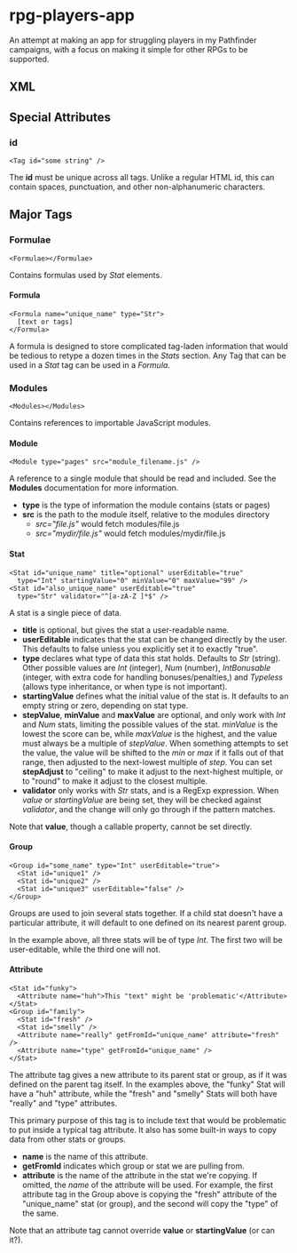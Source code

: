 # rpg-players-app

An attempt at making an app for struggling players in my Pathfinder campaigns, with a focus on making it simple for other RPGs to be supported.

## XML

## Special Attributes

### id

    <Tag id="some string" />
The **id** must be unique across all tags. Unlike a regular HTML id, this can contain spaces, punctuation, and other non-alphanumeric characters.

## Major Tags

### Formulae

    <Formulae></Formulae>
Contains formulas used by *Stat* elements.

#### Formula

    <Formula name="unique_name" type="Str">
      [text or tags]
    </Formula>
A formula is designed to store complicated tag-laden information that would be tedious to retype a dozen times in the *Stats* section. Any Tag that can be used in a *Stat* tag can be used in a *Formula*.

### Modules

    <Modules></Modules>
Contains references to importable JavaScript modules.

#### Module

    <Module type="pages" src="module_filename.js" />
A reference to a single module that should be read and included. See the **Modules** documentation for more information.

- **type** is the type of information the module contains (stats or pages)
- **src** is the path to the module itself, relative to the modules directory
  - *src="file.js"* would fetch modules/file.js
  - *src="mydir/file.js"* would fetch modules/mydir/file.js

#### Stat

    <Stat id="unique_name" title="optional" userEditable="true"
      type="Int" startingValue="0" minValue="0" maxValue="99" />
    <Stat id="also_unique_name" userEditable="true"
      type="Str" validator="^[a-zA-Z ]*$" />
A stat is a single piece of data.

- **title** is optional, but gives the stat a user-readable name.
- **userEditable** indicates that the stat can be changed directly by the user. This defaults to false unless you explicitly set it to exactly "true".
- **type** declares what type of data this stat holds. Defaults to *Str* (string). Other possible values are *Int* (integer), *Num* (number), *IntBonusable* (integer, with extra code for handling bonuses/penalties,) and *Typeless* (allows type inheritance, or when type is not important).
- **startingValue** defines what the initial value of the stat is. It defaults to an empty string or zero, depending on stat type.
- **stepValue**, **minValue** and **maxValue** are optional, and only work with *Int* and *Num* stats, limiting the possible values of the stat. *minValue* is the lowest the score can be, while *maxValue* is the highest, and the value must always be a multiple of *stepValue*. When something attempts to set the value, the value will be shifted to the *min* or *max* if it falls out of that range, then adjusted to the next-lowest multiple of *step*. You can set **stepAdjust** to "ceiling" to make it adjust to the next-highest multiple, or to "round" to make it adjust to the closest multiple.
- **validator** only works with *Str* stats, and is a RegExp expression. When *value* or *startingValue* are being set, they will be checked against *validator*, and the change will only go through if the pattern matches.

Note that **value**, though a callable property, cannot be set directly.

#### Group

    <Group id="some_name" type="Int" userEditable="true">
      <Stat id="unique1" />
      <Stat id="unique2" />
      <Stat id="unique3" userEditable="false" />
    </Group>

Groups are used to join several stats together. If a child stat doesn't have a particular attribute, it will default to one defined on its nearest parent group.

In the example above, all three stats will be of type *Int*. The first two will be user-editable, while the third one will not.

#### Attribute

    <Stat id="funky">
      <Attribute name="huh">This "text" might be 'problematic'</Attribute>
    </Stat>
    <Group id="family">
      <Stat id="fresh" />
      <Stat id="smelly" />
      <Attribute name="really" getFromId="unique_name" attribute="fresh" />
      <Attribute name="type" getFromId="unique_name" />
    </Stat>

The attribute tag gives a new attribute to its parent stat or group, as if it was defined on the parent tag itself. In the examples above, the "funky" Stat will have a "huh" attribute, while the "fresh" and "smelly" Stats will both have "really" and "type" attributes.

This primary purpose of this tag is to include text that would be problematic to put inside a typical tag attribute. It also has some built-in ways to copy data from other stats or groups.

- **name** is the name of this attribute.
- **getFromId** indicates which group or stat we are pulling from.
- **attribute** is the name of the attribute in the stat we're copying. If omitted, the *name* of the attribute will be used. For example, the first attribute tag in the Group above is copying the "fresh" attribute of the "unique_name" stat (or group), and the second will copy the "type" of the same.

Note that an attribute tag cannot override **value** or **startingValue** (or can it?).
